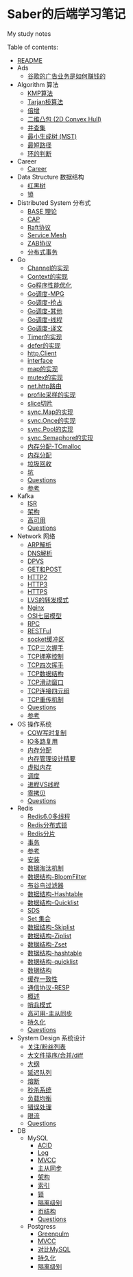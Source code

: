 # Saber的后端学习笔记

My study notes


Table of contents:

* [README](README.md)
* Ads
  * [谷歌的广告业务是如何赚钱的](Ads/Google.md)
* Algorithm 算法
  * [KMP算法](Algorithm/KMP算法.md)
  * [Tarjan桥算法](Algorithm/Tarjan桥算法.md)
  * [倍增](Algorithm/倍增.md)
  * [二维凸包 (2D Convex Hull)](Algorithm/凸包.md)
  * [并查集](Algorithm/并查集.md)
  * [最小生成树 (MST)](Algorithm/最小生成树.md)
  * [最短路径](Algorithm/最短路径.md)
  * [环的判断](Algorithm/环的判断.md)
* Career
  * [Career](Career/Career.md)
* Data Structure 数据结构
  * [红黑树](<DataStructure/红黑树.md>)
  * [锁](DataStructure/锁.md)
* Distributed System 分布式
  * [BASE 理论](<DistributedSystem/BASE理论.md>)
  * [CAP](DistributedSystem/CAP.md)
  * [Raft协议](DistributedSystem/Raft协议.md)
  * [Service Mesh](DistributedSystem/服务网格.md)
  * [ZAB协议](DistributedSystem/ZAB协议.md)
  * [分布式事务](DistributedSystem/分布式事务.md)
* Go
  * [Channel的实现](Go/Channel的实现.md)
  * [Context的实现](Go/Context的实现.md)
  * [Go程序性能优化](Go/Go程序性能优化.md)
  * [Go调度-MPG](Go/Go调度-MPG].md)
  * [Go调度-抢占](Go/Go调度-抢占.md)
  * [Go调度-其他](Go/Go调度-其他.md)
  * [Go调度-线程](Go/Go调度-线程.md)
  * [Go调度-译文](Go/Go调度-译文.md)
  * [Timer的实现](Go/Timer的实现.md)
  * [defer的实现](Go/defer的实现.md)
  * [http.Client](Go/http.Client.md)
  * [interface](Go/interface.md)
  * [map的实现](Go/map的实现.md)
  * [mutex的实现](Go/mutex的实现.md)
  * [net.http路由](Go/net.http路由.md)
  * [profile采样的实现](Go/profile采样的实现.md)
  * [slice切片](Go/slice切片.md)
  * [sync.Map的实现](Go/sync.Map的实现.md)
  * [sync.Once的实现](Go/sync.Once的实现.md)
  * [sync.Pool的实现](Go/sync.Pool的实现.md)
  * [sync.Semaphore的实现](Go/sync.Semaphore的实现.md)
  * [内存分配-TCmalloc](Go/内存分配-TCmalloc.md)
  * [内存分配](Go/内存分配.md)
  * [垃圾回收](Go/垃圾回收.md)
  * [坑](Go/坑.md)
  * [Questions](Go/Questions.md)
  * [参考](Go/参考.md)
* Kafka
  * [ISR](Kafka/ISR.md)
  * [架构](kafka/架构.md)
  * [高可用](kafka/高可用.md)
  * [Questions](kafka/Questions.md)
* Network 网络
  * [ARP解析](Network/ARP解析.md)
  * [DNS解析](Network/DNS解析.md)
  * [DPVS](Network/DPVS.md)
  * [GET和POST](Network/GET和POST.md)
  * [HTTP2](Network/Http2.md)
  * [HTTP3](Network/Http3.md)
  * [HTTPS](Network/Https.md)
  * [LVS的转发模式](Network/LVS的转发模式.md)
  * [Nginx](Network/Nginx.md)
  * [OSI七层模型](Network/OSI七层模型.md)
  * [RPC](Network/RPC.md)
  * [RESTFul](Network/RESTFul.md)
  * [socket缓冲区](Network/socket缓冲区.md)
  * [TCP三次握手](Network/TCP三次握手.md)
  * [TCP拥塞控制](Network/TCP拥塞控制.md)
  * [TCP四次挥手](Network/TCP四次挥手.md)
  * [TCP数据结构](Network/TCP数据结构.md)
  * [TCP滑动窗口](Network/TCP滑动窗口.md)
  * [TCP连接四元组](Network/TCP连接四元组.md)
  * [TCP重传机制](Network/TCP重传机制.md)
  * [Questions](Network/Questions.md)
  * [参考](Network/参考.md)
* OS 操作系统
  * [COW写时复制](OS/COW写时复制.md)
  * [IO多路复用](OS/IO多路复用.md)
  * [内存分配](OS/内存分配.md)
  * [内存管理设计精要](OS/内存管理设计精要.md)
  * [虚拟内存](OS/虚拟内存.md)
  * [调度](OS/调度.md)
  * [进程VS线程](OS/进程VS线程g.md)
  * [零拷贝](OS/零拷贝.md)
  * [Questions](OS/Questions.md)
* Redis
  * [Redis6.0多线程](Redis/Redis6.0多线程.md)
  * [Redis分布式锁](Redis/Redis分布式锁.md)
  * [Redis分片](Redis/Redis分片.md)
  * [事务](Redis/事务.md)
  * [参考](Redis/参考.md)
  * [安装](Redis/安装.md)
  * [数据淘汰机制](Redis/数据淘汰机制.md)
  * [数据结构-BloomFilter](Redis/数据结构-BloomFilter.md)
  * [布谷鸟过滤器](Redis/数据结构-CuckooFilter.md)
  * [数据结构-Hashtable](Redis/数据结构-Hashtable.md)
  * [数据结构-Quicklist](Redis/数据结构-Quicklist.md)
  * [SDS](Redis/数据结构-SDS.md)
  * [Set 集合](Redis/数据结构-Set.md)
  * [数据结构-Skiplist](Redis/数据结构-Skiplist.md)
  * [数据结构-Ziplist](Redis/数据结构-Ziplist.md)
  * [数据结构-Zset](Redis/数据结构-Zset.md)
  * [数据结构-hashtable](Redis/数据结构-hashtable.md)
  * [数据结构-quicklist](Redis/数据结构-quicklist.md)
  * [数据结构](Redis/数据结构.md)
  * [缓存一致性](Redis/缓存一致性.md)
  * [通信协议-RESP](Redis/通信协议-RESP.md)
  * [概述](Redis/高可用-Cluster.md)
  * [哨兵模式](Redis/高可用-Sentinel.md)
  * [高可用-主从同步](Redis/高可用-主从同步.md)
  * [持久化](Redis/高可用-持久化.md)
  * [Questions](Redis/Questions.md)
* System Design 系统设计
  * [关注/粉丝列表](<SystemDesign/关注列表.md>)
  * [大文件排序/合并/diff](<SystemDesign/大文件处理.md>)
  * [大纲](<SystemDesign/大纲.md>)
  * [延迟队列](<SystemDesign/延迟队列.md>)
  * [熔断](<SystemDesign/熔断.md>)
  * [秒杀系统](<SystemDesign/秒杀系统.md>)
  * [负载均衡](<SystemDesign/负载均衡.md>)
  * [错误处理](<SystemDesign/错误处理.md>)
  * [限流](<SystemDesign/限流.md>)
  * [Questions](<SystemDesign/Questions.md>)
* DB
  * MySQL
    * [ACID](DB/MySQL/ACID.md)
    * [Log](DB/MySQL/Log.md)
    * [MVCC](DB/MySQL/MVCC.md)
    * [主从同步](DB/MySQL/主从同步.md)
    * [架构](DB/MySQL/架构.md)
    * [索引](DB/MySQL/索引.md)
    * [锁](DB/MySQL/锁.md)
    * [隔离级别](DB/MySQL/隔离级别.md)
    * [页结构](DB/MySQL/页结构.md)
    * [Questions](DB/MySQL/Questions.md)
  * Postgress
    * [Greenpulm](DB/Postgres/Greenpulm.md)
    * [MVCC](DB/Postgres/MVCC.md)
    * [对比MySQL](DB/Postgres/对比MySQL.md)
    * [持久化](DB/Postgres/持久化.md)
    * [隔离级别](DB/Postgres/隔离级别.md)
